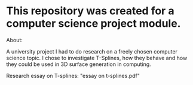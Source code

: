 # This repository was created for a computer science project module.

About:

A university project I had to do research on a freely chosen computer science topic. I
chose to investigate T-Splines, how they behave and how they could be used in 3D surface
generation in computing.

Research essay on T-splines: "essay on t-splines.pdf"
